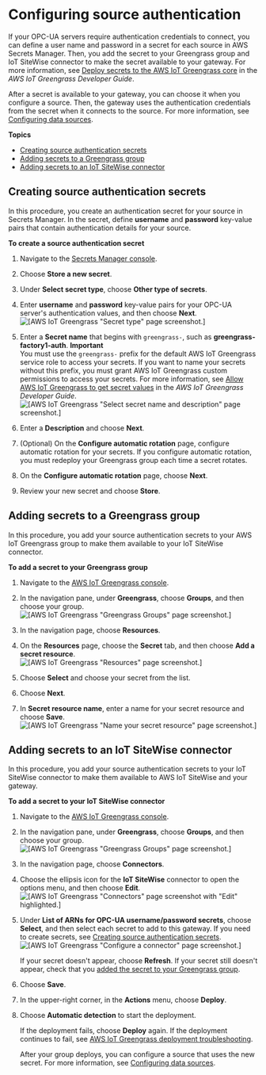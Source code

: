 # Configuring source authentication<a name="configure-source-authentication"></a>

If your OPC\-UA servers require authentication credentials to connect, you can define a user name and password in a secret for each source in AWS Secrets Manager\. Then, you add the secret to your Greengrass group and IoT SiteWise connector to make the secret available to your gateway\. For more information, see [Deploy secrets to the AWS IoT Greengrass core](https://docs.aws.amazon.com/greengrass/latest/developerguide/secrets.html) in the *AWS IoT Greengrass Developer Guide*\.

After a secret is available to your gateway, you can choose it when you configure a source\. Then, the gateway uses the authentication credentials from the secret when it connects to the source\. For more information, see [Configuring data sources](configure-sources.md)\.

**Topics**
+ [Creating source authentication secrets](#create-source-secrets)
+ [Adding secrets to a Greengrass group](#add-secret-to-group)
+ [Adding secrets to an IoT SiteWise connector](#add-secret-to-connector)

## Creating source authentication secrets<a name="create-source-secrets"></a>

In this procedure, you create an authentication secret for your source in Secrets Manager\. In the secret, define **username** and **password** key\-value pairs that contain authentication details for your source\.

**To create a source authentication secret**

1. Navigate to the [Secrets Manager console](https://console.aws.amazon.com/secretsmanager/)\.

1. Choose **Store a new secret**\.

1. Under **Select secret type**, choose **Other type of secrets**\.

1. Enter **username** and **password** key\-value pairs for your OPC\-UA server's authentication values, and then choose **Next**\.  
![\[AWS IoT Greengrass "Secret type" page screenshot.\]](http://docs.aws.amazon.com/iot-sitewise/latest/userguide/images/gateway-specify-secret-console.png)

1. Enter a **Secret name** that begins with `greengrass-`, such as **greengrass\-factory1\-auth**\.
**Important**  
You must use the `greengrass-` prefix for the default AWS IoT Greengrass service role to access your secrets\. If you want to name your secrets without this prefix, you must grant AWS IoT Greengrass custom permissions to access your secrets\. For more information, see [Allow AWS IoT Greengrass to get secret values](https://docs.aws.amazon.com/greengrass/latest/developerguide/secrets.html#secrets-config-service-role) in the *AWS IoT Greengrass Developer Guide*\.  
![\[AWS IoT Greengrass "Select secret name and description" page screenshot.\]](http://docs.aws.amazon.com/iot-sitewise/latest/userguide/images/gateway-name-secret-console.png)

1. Enter a **Description** and choose **Next**\.

1. \(Optional\) On the **Configure automatic rotation** page, configure automatic rotation for your secrets\. If you configure automatic rotation, you must redeploy your Greengrass group each time a secret rotates\.

1. On the **Configure automatic rotation** page, choose **Next**\.

1. Review your new secret and choose **Store**\.

## Adding secrets to a Greengrass group<a name="add-secret-to-group"></a>

In this procedure, you add your source authentication secrets to your AWS IoT Greengrass group to make them available to your IoT SiteWise connector\.

**To add a secret to your Greengrass group**

1. Navigate to the [AWS IoT Greengrass console](https://console.aws.amazon.com/greengrass/)\.

1. In the navigation pane, under **Greengrass**, choose **Groups**, and then choose your group\.  
![\[AWS IoT Greengrass "Greengrass Groups" page screenshot.\]](http://docs.aws.amazon.com/iot-sitewise/latest/userguide/images/gateway-choose-group-console.png)

1. In the navigation page, choose **Resources**\.

1.  On the **Resources** page, choose the **Secret** tab, and then choose **Add a secret resource**\.  
![\[AWS IoT Greengrass "Resources" page screenshot.\]](http://docs.aws.amazon.com/iot-sitewise/latest/userguide/images/gateway-add-secret-console.png)

1. Choose **Select** and choose your secret from the list\.

1. Choose **Next**\.

1. In **Secret resource name**, enter a name for your secret resource and choose **Save**\.  
![\[AWS IoT Greengrass "Name your secret resource" page screenshot.\]](http://docs.aws.amazon.com/iot-sitewise/latest/userguide/images/gateway-name-secret-resource-console.png)

## Adding secrets to an IoT SiteWise connector<a name="add-secret-to-connector"></a>

In this procedure, you add your source authentication secrets to your IoT SiteWise connector to make them available to AWS IoT SiteWise and your gateway\.

**To add a secret to your IoT SiteWise connector**

1. Navigate to the [AWS IoT Greengrass console](https://console.aws.amazon.com/greengrass/)\.

1. In the navigation pane, under **Greengrass**, choose **Groups**, and then choose your group\.  
![\[AWS IoT Greengrass "Greengrass Groups" page screenshot.\]](http://docs.aws.amazon.com/iot-sitewise/latest/userguide/images/gateway-choose-group-console.png)

1. In the navigation page, choose **Connectors**\.

1. Choose the ellipsis icon for the **IoT SiteWise** connector to open the options menu, and then choose **Edit**\.  
![\[AWS IoT Greengrass "Connectors" page screenshot with "Edit" highlighted.\]](http://docs.aws.amazon.com/iot-sitewise/latest/userguide/images/gateway-edit-connector-console.png)

1. Under **List of ARNs for OPC\-UA username/password secrets**, choose **Select**, and then select each secret to add to this gateway\. If you need to create secrets, see [Creating source authentication secrets](#create-source-secrets)\.  
![\[AWS IoT Greengrass "Configure a connector" page screenshot.\]](http://docs.aws.amazon.com/iot-sitewise/latest/userguide/images/gateway-configure-connector-console.png)

   If your secret doesn't appear, choose **Refresh**\. If your secret still doesn't appear, check that you [added the secret to your Greengrass group](#add-secret-to-group)\.

1. Choose **Save**\.

1. In the upper\-right corner, in the **Actions** menu, choose **Deploy**\.

1. Choose **Automatic detection** to start the deployment\.

   If the deployment fails, choose **Deploy** again\. If the deployment continues to fail, see [AWS IoT Greengrass deployment troubleshooting](https://docs.aws.amazon.com/greengrass/latest/developerguide/gg-troubleshooting.html#gg-troubleshooting-deploymentissues)\.

   After your group deploys, you can configure a source that uses the new secret\. For more information, see [Configuring data sources](configure-sources.md)\.